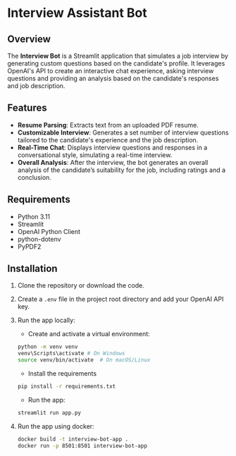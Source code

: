 # Interview Assistant Bot

## Overview

The **Interview Bot** is a Streamlit application that simulates a job interview by generating custom questions based on the candidate's profile. It leverages OpenAI's API to create an interactive chat experience, asking interview questions and providing an analysis based on the candidate's responses and job description.

## Features

- **Resume Parsing**: Extracts text from an uploaded PDF resume.
- **Customizable Interview**: Generates a set number of interview questions tailored to the candidate's experience and the job description.
- **Real-Time Chat**: Displays interview questions and responses in a conversational style, simulating a real-time interview.
- **Overall Analysis**: After the interview, the bot generates an overall analysis of the candidate’s suitability for the job, including ratings and a conclusion.

## Requirements

- Python 3.11
- Streamlit
- OpenAI Python Client
- python-dotenv
- PyPDF2

## Installation

1. Clone the repository or download the code.

2. Create a `.env` file in the project root directory and add your OpenAI API key.

3. Run the app locally:

    - Create and activate a virtual environment:

    ```bash
    python -m venv venv
    venv\Scripts\activate # On Windows
    source venv/bin/activate  # On macOS/Linux
    ```

    - Install the requirements

    ```bash
    pip install -r requirements.txt
    ```
    - Run the app:

    ```bash
    streamlit run app.py
    ```

4. Run the app using docker:

    ```bash
    docker build -t interview-bot-app .
    docker run -p 8501:8501 interview-bot-app
    ```
